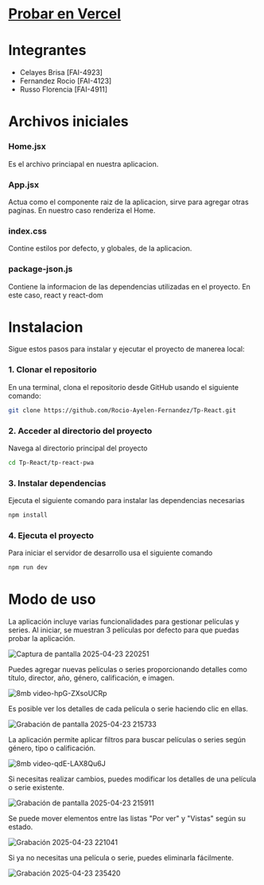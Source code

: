 
# [Probar en Vercel](https://tp-react-mu.vercel.app/)

# Integrantes

- Celayes Brisa [FAI-4923]
- Fernandez Rocio [FAI-4123]
- Russo Florencia [FAI-4911] 

# Archivos iniciales

### Home.jsx
  Es el archivo princiapal en nuestra aplicacion.

### App.jsx
  Actua como el componente raiz de la aplicacion, sirve para agregar otras paginas. En  nuestro caso renderiza el Home.

### index.css
  Contine estilos por defecto, y globales,  de la aplicacion.

### package-json.js
  Contiene la informacion de las dependencias utilizadas en el proyecto. En este caso, react y react-dom

# Instalacion
Sigue estos pasos para instalar y ejecutar el proyecto de manerea local:

### 1. Clonar el repositorio
En una terminal, clona el repositorio desde GitHub usando el siguiente comando:
```bash
git clone https://github.com/Rocio-Ayelen-Fernandez/Tp-React.git  
```

### 2. Acceder al directorio del proyecto
Navega al directorio principal del proyecto
```bash
cd Tp-React/tp-react-pwa
```

### 3. Instalar dependencias
Ejecuta el siguiente comando para instalar las dependencias necesarias
```bash
npm install
```

### 4. Ejecuta el proyecto
Para iniciar el servidor de desarrollo usa el siguiente comando
```bash
npm run dev
```

# Modo de uso

La aplicación incluye varias funcionalidades para gestionar películas y series. Al iniciar, se muestran 3 películas por defecto para que puedas probar la aplicación. 

![Captura de pantalla 2025-04-23 220251](https://github.com/user-attachments/assets/20765394-fe6a-4fa3-b4fa-7478c9e295a1)

Puedes agregar nuevas películas o series proporcionando detalles como título, director, año, género, calificación, e imagen.

![8mb video-hpG-ZXsoUCRp](https://github.com/user-attachments/assets/d3c8c1ad-2257-4f48-8968-c04ea72c50b6)

Es posible ver los detalles de cada película o serie haciendo clic en ellas.

![Grabación de pantalla 2025-04-23 215733](https://github.com/user-attachments/assets/c0c17784-50bd-43e0-88fd-cca3c33dfbcb)

La aplicación permite aplicar filtros para buscar películas o series según género, tipo o calificación. 

![8mb video-qdE-LAX8Qu6J](https://github.com/user-attachments/assets/2005ae1f-813a-4f44-b2f8-278cdeffe8f9)

Si necesitas realizar cambios, puedes modificar los detalles de una película o serie existente. 

![Grabación de pantalla 2025-04-23 215911](https://github.com/user-attachments/assets/e498ce77-aa67-47e1-96fd-067de4782035)

Se puede mover elementos entre las listas "Por ver" y "Vistas" según su estado.

![Grabación 2025-04-23 221041](https://github.com/user-attachments/assets/6aa15a8d-e880-4628-a95e-38f7b453247e)

Si ya no necesitas una película o serie, puedes eliminarla fácilmente. 

![Grabación 2025-04-23 235420](https://github.com/user-attachments/assets/9ced5f27-033d-422c-97d0-7444590e4ed8)
